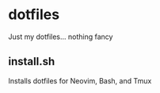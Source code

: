 dotfiles
========

Just my dotfiles... nothing fancy

install.sh
---
Installs dotfiles for Neovim, Bash, and Tmux

